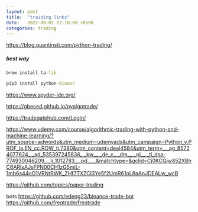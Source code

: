 ```yaml
---
layout: post
title:  "traiding links"
date:   2022-08-01 12:10:00 +0500
categories: trading
---
```


https://blog.quantinsti.com/python-trading/

##### best way

```cmd
brew install ta-lib
```

```cmd
pip3 install python-binanc
```

https://www.spyder-ide.org/

https://gbeced.github.io/pyalgotrade/

https://tradegatehub.com/Login/

https://www.udemy.com/course/algorithmic-trading-with-python-and-machine-learning/?utm_source=adwords&utm_medium=udemyads&utm_campaign=Python_v.PROF_la.EN_cc.ROW_ti.7380&utm_content=deal4584&utm_term=_._ag_85724077624_._ad_535397245836_._kw__._de_c_._dm__._pl__._ti_dsa-774930046209_._li_1012783_._pd__._&matchtype=&gclid=Cj0KCQjw852XBhC6ARIsAJsFPN00CH1zG5miL-1mb6s44oO1VRNtRWK_ZHf7TXZCI3Ye5f2UmR61oL8aAnJDEALw_wcB

https://github.com/topics/paper-trading


bots
https://github.com/edeng23/binance-trade-bot
https://github.com/freqtrade/freqtrade
